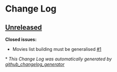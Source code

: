 # Change Log

## [Unreleased](https://github.com/laurentmor/udacty-FS/tree/HEAD)

**Closed issues:**

- Movies list building  must be generalised [\#1](https://github.com/laurentmor/udacty-FS/issues/1)



\* *This Change Log was automatically generated by [github_changelog_generator](https://github.com/skywinder/Github-Changelog-Generator)*